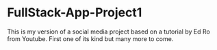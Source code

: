 # FullStack-App-Project1

This is my version of a social media project based on a tutorial by Ed Ro from Youtube. First one of its kind but many more to come.


